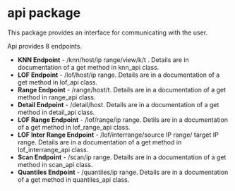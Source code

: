 # api package

This package provides an interface for communicating with the user.

Api provides 8 endpoints. 

- **KNN Endpoint** - /knn/host/ip range/view/k/t . Details are in documentation of a get method in knn_api class.
- **LOF Endpoint** - /lof/host/ip range. Details are in a documentation of a get method in lof_api class.
- **Range Endpoint** - /range/host/t. Details are in a documentation of a get method in range_api class.
- **Detail Endpoint** - /detail/host. Details are in a documentation of a get method in detail_api class.
- **LOF Range Endpoint** - /lof/range/ip range. Detils are in a documentation of a get method in lof_range_api class.
- **LOF Inter Range Endpoint** - /lof/interrange/source IP range/ target IP range. Details are in a documentation of a get method in lof_interrange_api class.
- **Scan Endpoint** - /scan/ip range. Details are in a documentation of a get method in scan_api class.
- **Quantiles Endpoint** - /quantiles/ip range. Details are in a documentation of a get method in quantiles_api class.